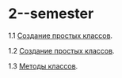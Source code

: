 # 2--semester



1.1  [Создание простых классов](https://colab.research.google.com/drive/162CZlbTZIDE0amiJWZQmVOOAfW807Yho?usp=sharing).

1.2 [Создание простых классов](https://colab.research.google.com/drive/1wQKWny2jeIjjHFowIIiw0-owr04rjIeN?usp=sharing).

1.3 [Методы классов](https://colab..google.com/drive/1ipvAY9KSa-Mm9VnUdionRq8VQ5_KSXXY?usp=sharing).
